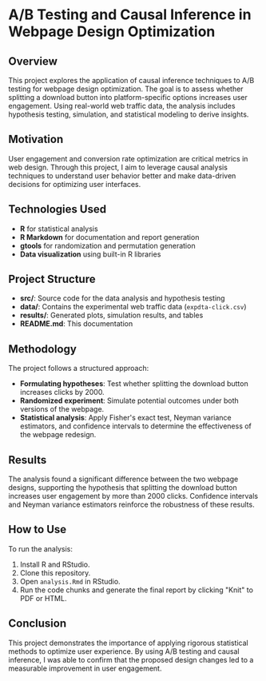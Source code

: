 # A/B Testing and Causal Inference in Webpage Design Optimization

## Overview
This project explores the application of causal inference techniques to A/B testing for webpage design optimization. The goal is to assess whether splitting a download button into platform-specific options increases user engagement. Using real-world web traffic data, the analysis includes hypothesis testing, simulation, and statistical modeling to derive insights.

## Motivation
User engagement and conversion rate optimization are critical metrics in web design. Through this project, I aim to leverage causal analysis techniques to understand user behavior better and make data-driven decisions for optimizing user interfaces.

## Technologies Used
- **R** for statistical analysis
- **R Markdown** for documentation and report generation
- **gtools** for randomization and permutation generation
- **Data visualization** using built-in R libraries

## Project Structure
- **src/**: Source code for the data analysis and hypothesis testing
- **data/**: Contains the experimental web traffic data (`expdta-click.csv`)
- **results/**: Generated plots, simulation results, and tables
- **README.md**: This documentation

## Methodology
The project follows a structured approach:
- **Formulating hypotheses**: Test whether splitting the download button increases clicks by 2000.
- **Randomized experiment**: Simulate potential outcomes under both versions of the webpage.
- **Statistical analysis**: Apply Fisher's exact test, Neyman variance estimators, and confidence intervals to determine the effectiveness of the webpage redesign.

## Results
The analysis found a significant difference between the two webpage designs, supporting the hypothesis that splitting the download button increases user engagement by more than 2000 clicks. Confidence intervals and Neyman variance estimators reinforce the robustness of these results.

## How to Use
To run the analysis:
1. Install R and RStudio.
2. Clone this repository.
3. Open `analysis.Rmd` in RStudio.
4. Run the code chunks and generate the final report by clicking "Knit" to PDF or HTML.

## Conclusion
This project demonstrates the importance of applying rigorous statistical methods to optimize user experience. By using A/B testing and causal inference, I was able to confirm that the proposed design changes led to a measurable improvement in user engagement.
